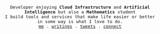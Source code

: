 <p align="center">
  <samp>
    Developer enjoying <strong>Cloud Infrastructure</strong> and <strong>Artificial Intelligence</strong> but also a <strong>Mathematics</strong> student </br>
    I build tools and services that make life easier or better in some way is what I love to do. </br>
    <a href="https://arthurdanjou.fr">me</a> .
    <a href="https://arthurdanjou.fr/writings">writings</a> .
    <a href="https://twitter.com/arthurdanj">tweets</a> .
    <a href="https://linkedin.com/in/arthurdanjou">connect</a>
  </samp>
</p>
